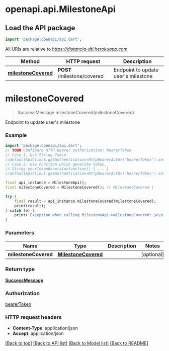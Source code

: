 # openapi.api.MilestoneApi

## Load the API package
```dart
import 'package:openapi/api.dart';
```

All URIs are relative to *https://distancia-dtl.herokuapp.com*

Method | HTTP request | Description
------------- | ------------- | -------------
[**milestoneCovered**](MilestoneApi.md#milestonecovered) | **POST** /milestone/covered | Endpoint to update user's milestone


# **milestoneCovered**
> SuccessMessage milestoneCovered(milestoneCovered)

Endpoint to update user's milestone

### Example
```dart
import 'package:openapi/api.dart';
// TODO Configure HTTP Bearer authorization: bearerToken
// Case 1. Use String Token
//defaultApiClient.getAuthentication<HttpBearerAuth>('bearerToken').setAccessToken('YOUR_ACCESS_TOKEN');
// Case 2. Use Function which generate token.
// String yourTokenGeneratorFunction() { ... }
//defaultApiClient.getAuthentication<HttpBearerAuth>('bearerToken').setAccessToken(yourTokenGeneratorFunction);

final api_instance = MilestoneApi();
final milestoneCovered = MilestoneCovered(); // MilestoneCovered | 

try {
    final result = api_instance.milestoneCovered(milestoneCovered);
    print(result);
} catch (e) {
    print('Exception when calling MilestoneApi->milestoneCovered: $e\n');
}
```

### Parameters

Name | Type | Description  | Notes
------------- | ------------- | ------------- | -------------
 **milestoneCovered** | [**MilestoneCovered**](MilestoneCovered.md)|  | [optional] 

### Return type

[**SuccessMessage**](SuccessMessage.md)

### Authorization

[bearerToken](../README.md#bearerToken)

### HTTP request headers

 - **Content-Type**: application/json
 - **Accept**: application/json

[[Back to top]](#) [[Back to API list]](../README.md#documentation-for-api-endpoints) [[Back to Model list]](../README.md#documentation-for-models) [[Back to README]](../README.md)

